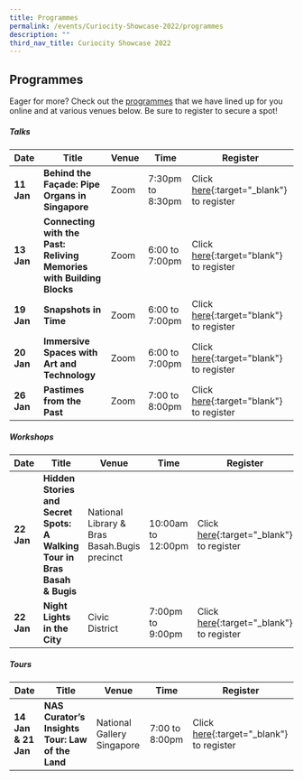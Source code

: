 ```yaml
---
title: Programmes
permalink: /events/Curiocity-Showcase-2022/programmes
description: ""
third_nav_title: Curiocity Showcase 2022
---
```

## **Programmes**

Eager for more? Check out the [programmes](https://www.eventbrite.com/cc/curiocity-places-perspectives-46319) that we have lined up for you online and at various venues below. Be sure to register to secure a spot!

##### **Talks**

| **Date** | **Title** | **Venue** | **Time** | **Register**|
| -------- | -------- | -------- | -------- | -------- |
|**11 Jan**    | **Behind the Façade: Pipe Organs in Singapore**     | Zoom     | 7:30pm to 8:30pm    | Click [here](https://www.eventbrite.com/e/behind-the-facade-pipe-organs-in-singapore-tickets-223913781147?aff=odcleoeventsincollection&keep_tld=1){:target="_blank"} to register |
|**13 Jan**     | **Connecting with the Past: Reliving Memories with Building Blocks**    | Zoom  | 6:00 to 7:00pm    | Click [here](https://www.eventbrite.sg/){:target="blank"} to register |
| **19 Jan**     | **Snapshots in Time**    | Zoom  | 6:00 to 7:00pm    | Click [here](https://www.eventbrite.sg/){:target="blank"} to register |
| **20 Jan**     | **Immersive Spaces with Art and Technology**     |  Zoom   | 6:00 to 7:00pm    | Click [here](https://www.eventbrite.sg/e/immersive-spaces-with-art-and-technology-tickets-223847593177?aff=odcleoeventsincollection){:target="blank"} to register |
| **26 Jan**     | **Pastimes from the Past**   | Zoom  | 7:00 to 8:00pm    | Click [here](https://www.eventbrite.sg/){:target="blank"} to register |

##### **Workshops**

| **Date** | **Title** | **Venue** | **Time** | **Register**|
| -------- | -------- | -------- | -------- | -------- |
| **22 Jan**    | **Hidden Stories and Secret Spots: A Walking Tour in Bras Basah & Bugis**     | National Library & Bras Basah.Bugis precinct   | 10:00am to 12:00pm   | Click [here](https://www.eventbrite.sg/){:target="_blank"} to register |
| **22 Jan**     | **Night Lights in the City**      |  Civic District  | 7:00pm to 9:00pm  | Click [here](https://www.eventbrite.sg/){:target="_blank"} to register |

##### **Tours**

| **Date** | **Title** | **Venue** | **Time** | **Register**|
| -------- | -------- | -------- | -------- | -------- |
| **14 Jan & 21 Jan**    |**NAS Curator’s Insights Tour: Law of the Land**  | National Gallery Singapore  | 7:00 to 8:00pm    | Click [here](https://www.eventbrite.sg/){:target="_blank"} to register |